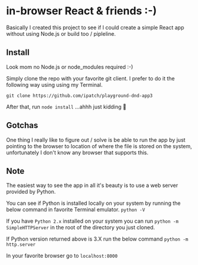 # in-browser React & friends :-)

Basically I created this project to see if I could create a simple React app
without using Node.js or build too / pipleline.

## Install

Look mom no Node.js or node_modules required :-)

Simply clone the repo with your favorite git client. I prefer to do it the
following way using using my Terminal.

```
git clone https://github.com/ipatch/playground-dnd-app3
```

After that, run `node install` ...ahhh just kidding 🤡

## Gotchas

One thing I really like to figure out / solve is be able to run the app by just
pointing to the browser to location of where the file is stored on the system,
unfortunately I don't know any browser that supports this.

## Note

The easiest way to see the app in all it's beauty is to use a web server
provided by Python.

You can see if Python is installed locally on your system by running the below
command in favorite Terminal emulator. `python -V`

If you have `Python 2.x` installed on your system you can run `python -m
SimpleHTTPServer` in the root of the directory you just cloned.

If Python version returned above is 3.X run the below command `python -m
http.server`

In your favorite browser go to `localhost:8000`
